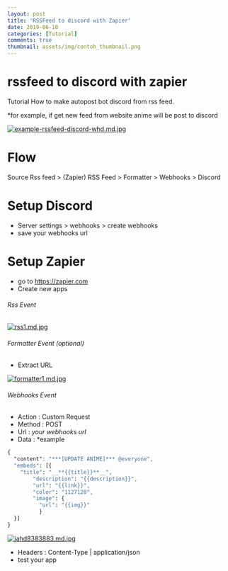 ```yaml
---
layout: post
title: 'RSSFeed to discord with Zapier'
date: 2019-06-10
categories: [Tutorial]
comments: true
thumbnail: assets/img/contoh_thumbnail.png
---
```


# rssfeed to discord with zapier
Tutorial How to make autopost bot discord from rss feed. 

*for example, if get new feed from website anime will be post to discord

[![example-rssfeed-discord-whd.md.jpg](https://s3.gifyu.com/images/example-rssfeed-discord-whd.md.jpg)](https://gifyu.com/image/EcKY)

# Flow
 Source Rss feed > (Zapier) RSS Feed > Formatter > Webhooks > Discord

# Setup Discord
- Server settings > webhooks > create webhooks
- save your webhooks url

# Setup Zapier
- go to https://zapier.com
- Create new apps

###### Rss Event
[![rss1.md.jpg](https://s3.gifyu.com/images/rss1.md.jpg)](https://gifyu.com/image/EcNu)

###### Formatter Event (optional)
- Extract URL 

[![formatter1.md.jpg](https://s3.gifyu.com/images/formatter1.md.jpg)](https://gifyu.com/image/EcNW)

###### Webhooks Event
- Action : Custom Request
- Method : POST
- Url : *your webhooks url*
- Data :  *example
```css
{
  "content": "***[UPDATE ANIME]*** @everyone",
  "embeds": [{
    "title": "__**{{title}}**__",
        "description": "{{description}}",
        "url": "{{link}}",
        "color": "1127128",
        "image": {
          "url": "{{img}}" 
          }
  }]
}
```

[![jahd8383883.md.jpg](https://s3.gifyu.com/images/jahd8383883.md.jpg)](https://gifyu.com/image/EcNa)

- Headers : Content-Type | application/json
- test your app




